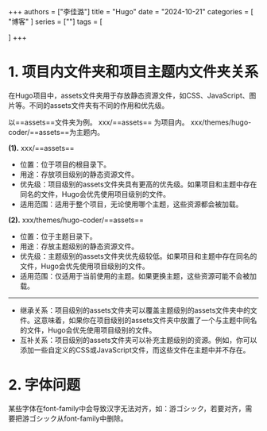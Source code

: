 +++
authors = ["李佳潞"]
title = "Hugo"
date = "2024-10-21"
categories = [
    "博客"
]
series = [""]
tags = [
    
]
+++



# 1. 项目内文件夹和项目主题内文件夹关系

在Hugo项目中，assets文件夹用于存放静态资源文件，如CSS、JavaScript、图片等。不同的assets文件夹有不同的作用和优先级。

以==assets==文件夹为例。
xxx/==assets== 为项目内。
xxx/themes/hugo-coder/==assets==为主题内。

**(1).** xxx/==assets==

- 位置：位于项目的根目录下。
- 用途：存放项目级别的静态资源文件。
- 优先级：项目级别的assets文件夹具有更高的优先级。如果项目和主题中存在同名的文件，Hugo会优先使用项目级别的文件。
- 适用范围：适用于整个项目，无论使用哪个主题，这些资源都会被加载。

**(2).** xxx/themes/hugo-coder/==assets==

- 位置：位于主题目录下。
- 用途：存放主题级别的静态资源文件。
- 优先级：主题级别的assets文件夹优先级较低。如果项目和主题中存在同名的文件，Hugo会优先使用项目级别的文件。
- 适用范围：仅适用于当前使用的主题。如果更换主题，这些资源可能不会被加载。
----------------------------------------
- 继承关系：项目级别的assets文件夹可以覆盖主题级别的assets文件夹中的文件。这意味着，如果你在项目级别的assets文件夹中放置了一个与主题中同名的文件，Hugo会优先使用项目级别的文件。
- 互补关系：项目级别的assets文件夹可以补充主题级别的资源。例如，你可以添加一些自定义的CSS或JavaScript文件，而这些文件在主题中并不存在。

# 2. 字体问题

某些字体在font-family中会导致汉字无法对齐，如：游ゴシック，若要对齐，需要把游ゴシック从font-family中删除。